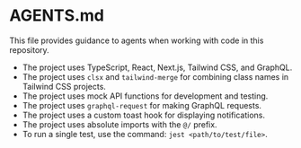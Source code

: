 # AGENTS.md

This file provides guidance to agents when working with code in this repository.

-   The project uses TypeScript, React, Next.js, Tailwind CSS, and GraphQL.
-   The project uses `clsx` and `tailwind-merge` for combining class names in Tailwind CSS projects.
-   The project uses mock API functions for development and testing.
-   The project uses `graphql-request` for making GraphQL requests.
-   The project uses a custom toast hook for displaying notifications.
-   The project uses absolute imports with the `@/` prefix.
-   To run a single test, use the command: `jest <path/to/test/file>`.